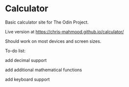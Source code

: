 # Calculator
Basic calculator site for The Odin Project.

Live version at https://chris-mahmood.github.io/calculator/

Should work on most devices and screen sizes.


To-do list:

add decimal support

add additional mathematical functions

add keyboard support



